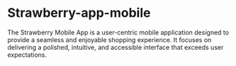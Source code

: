 # Strawberry-app-mobile
The Strawberry Mobile App is a user-centric mobile application designed to provide a seamless and enjoyable shopping experience. It focuses on delivering a polished, intuitive, and accessible interface that exceeds user expectations.
